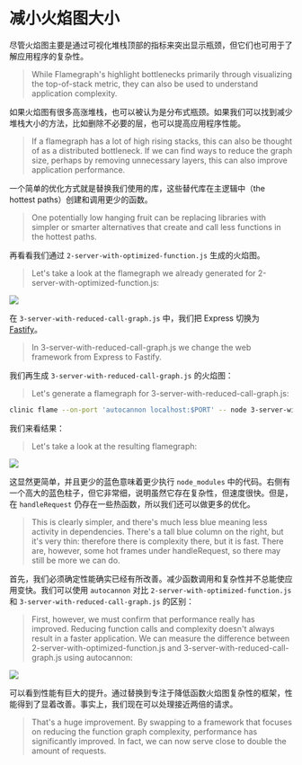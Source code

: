 # 减小火焰图大小

尽管火焰图主要是通过可视化堆栈顶部的指标来突出显示瓶颈，但它们也可用于了解应用程序的复杂性。

> While Flamegraph's highlight bottlenecks primarily through visualizing the top-of-stack metric, they can also be used to understand application complexity.

如果火焰图有很多高涨堆栈，也可以被认为是分布式瓶颈。如果我们可以找到减少堆栈大小的方法，比如删除不必要的层，也可以提高应用程序性能。

> If a flamegraph has a lot of high rising stacks, this can also be thought of as a distributed bottleneck. If we can find ways to reduce the graph size, perhaps by removing unnecessary layers, this can also improve application performance.

一个简单的优化方式就是替换我们使用的库，这些替代库在主逻辑中（the hottest paths）创建和调用更少的函数。

> One potentially low hanging fruit can be replacing libraries with simpler or smarter alternatives that create and call less functions in the hottest paths.

再看看我们通过 `2-server-with-optimized-function.js` 生成的火焰图。

> Let's take a look at the flamegraph we already generated for 2-server-with-optimized-function.js:

![](https://clinicjs.org/static/de4a5813f3c6b55a8713462e117d7a7c/65be2/06-A.png)

在 `3-server-with-reduced-call-graph.js` 中，我们把 Express 切换为 [Fastify](https://www.fastify.io/)。

> In 3-server-with-reduced-call-graph.js we change the web framework from Express to Fastify.

我们再生成 `3-server-with-reduced-call-graph.js` 的火焰图：

> Let's generate a flamegraph for 3-server-with-reduced-call-graph.js:

```bash
clinic flame --on-port 'autocannon localhost:$PORT' -- node 3-server-with-reduced-call-graph.js
```

我们来看结果：

> Let's take a look at the resulting flamegraph:

![](https://clinicjs.org/static/d81062495d5e738b07588125894b8263/65be2/07-A.png)

这显然更简单，并且更少的蓝色意味着更少执行 `node_modules` 中的代码。右侧有一个高大的蓝色柱子，但它非常细，说明虽然它存在复杂性，但速度很快。但是，在 `handleRequest` 仍存在一些热函数，所以我们还可以做更多的优化。

> This is clearly simpler, and there's much less blue meaning less activity in dependencies. There's a tall blue column on the right, but it's very thin: therefore there is complexity there, but it is fast. There are, however, some hot frames under handleRequest, so there may still be more we can do.

首先，我们必须确定性能确实已经有所改善。减少函数调用和复杂性并不总能使应用变快。我们可以使用 `autocannon` 对比 `2-server-with-optimized-function.js` 和 `3-server-with-reduced-call-graph.js` 的区别：

> First, however, we must confirm that performance really has improved. Reducing function calls and complexity doesn't always result in a faster application. We can measure the difference between 2-server-with-optimized-function.js and 3-server-with-reduced-call-graph.js using autocannon:

![](https://clinicjs.org/static/ebc8088576d457c97993adb80c628050/6b9e0/07-B.png)

可以看到性能有巨大的提升。通过替换到专注于降低函数火焰图复杂性的框架，性能得到了显着改善。事实上，我们现在可以处理接近两倍的请求。

> That's a huge improvement. By swapping to a framework that focuses on reducing the function graph complexity, performance has significantly improved. In fact, we can now serve close to double the amount of requests.

